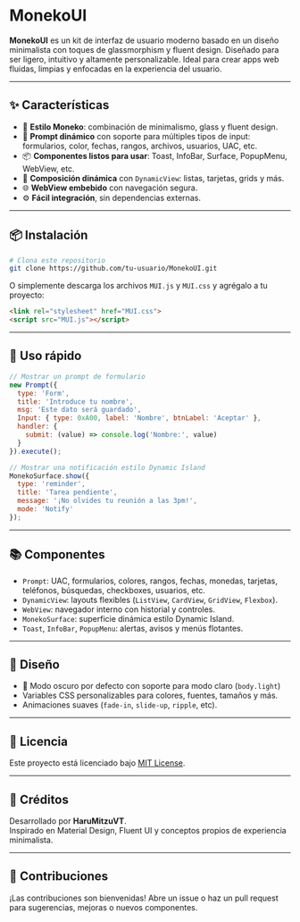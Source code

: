 
# MonekoUI

**MonekoUI** es un kit de interfaz de usuario moderno basado en un diseño minimalista con toques de glassmorphism y fluent design. Diseñado para ser ligero, intuitivo y altamente personalizable. Ideal para crear apps web fluidas, limpias y enfocadas en la experiencia del usuario.

---

## ✨ Características

- 🎨 **Estilo Moneko**: combinación de minimalismo, glass y fluent design.
- 💬 **Prompt dinámico** con soporte para múltiples tipos de input: formularios, color, fechas, rangos, archivos, usuarios, UAC, etc.
- 📦 **Componentes listos para usar**: Toast, InfoBar, Surface, PopupMenu, WebView, etc.
- 🧩 **Composición dinámica** con `DynamicView`: listas, tarjetas, grids y más.
- 🌐 **WebView embebido** con navegación segura.
- ⚙️ **Fácil integración**, sin dependencias externas.

---

## 📦 Instalación

```bash
# Clona este repositorio
git clone https://github.com/tu-usuario/MonekoUI.git
```

O simplemente descarga los archivos `MUI.js` y `MUI.css` y agrégalo a tu proyecto:

```html
<link rel="stylesheet" href="MUI.css">
<script src="MUI.js"></script>
```

---

## 🚀 Uso rápido

```js
// Mostrar un prompt de formulario
new Prompt({
  type: 'Form',
  title: 'Introduce tu nombre',
  msg: 'Este dato será guardado',
  Input: { type: 0xA00, label: 'Nombre', btnLabel: 'Aceptar' },
  handler: {
    submit: (value) => console.log('Nombre:', value)
  }
}).execute();
```

```js
// Mostrar una notificación estilo Dynamic Island
MonekoSurface.show({
  type: 'reminder',
  title: 'Tarea pendiente',
  message: '¡No olvides tu reunión a las 3pm!',
  mode: 'Notify'
});
```

---

## 📚 Componentes

- `Prompt`: UAC, formularios, colores, rangos, fechas, monedas, tarjetas, teléfonos, búsquedas, checkboxes, usuarios, etc.
- `DynamicView`: layouts flexibles (`ListView`, `CardView`, `GridView`, `Flexbox`).
- `WebView`: navegador interno con historial y controles.
- `MonekoSurface`: superficie dinámica estilo Dynamic Island.
- `Toast`, `InfoBar`, `PopupMenu`: alertas, avisos y menús flotantes.

---

## 🎨 Diseño

- 🌙 Modo oscuro por defecto con soporte para modo claro (`body.light`)
- Variables CSS personalizables para colores, fuentes, tamaños y más.
- Animaciones suaves (`fade-in`, `slide-up`, `ripple`, etc).

---

## 📄 Licencia

Este proyecto está licenciado bajo [MIT License](LICENSE).

---

## 🙌 Créditos

Desarrollado por **HaruMitzuVT**.  
Inspirado en Material Design, Fluent UI y conceptos propios de experiencia minimalista.

---

## 🧠 Contribuciones

¡Las contribuciones son bienvenidas! Abre un issue o haz un pull request para sugerencias, mejoras o nuevos componentes.
